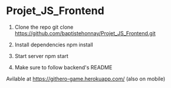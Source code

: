 # Projet_JS_Frontend

1) Clone the repo
git clone https://github.com/baptistehonnay/Projet_JS_Frontend.git

2) Install dependencies
npm install

3) Start server
npm start

4) Make sure to follow backend's README

Avilable at https://githero-game.herokuapp.com/ (also on mobile)

